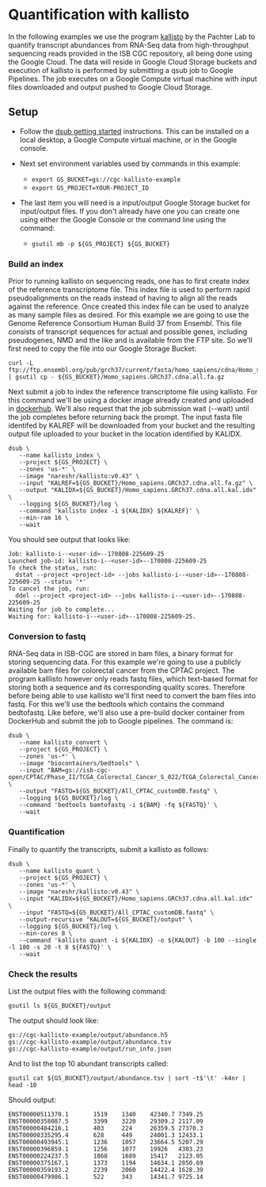 # Quantification with kallisto

In the following examples we use the program [kallisto](https://pachterlab.github.io/kallisto/about.html) by the Pachter Lab to quantify transcript abundances from RNA-Seq data from high-throughput sequencing reads provided in the ISB CGC repository, all being done using the Google Cloud.   The data will reside in Google Cloud Storage buckets and execution of kallisto is performed by submitting a qsub job to Google Pipelines.   The job executes on a Google Compute virtual machine with input files downloaded and output pushed to Google Cloud Storage.

## Setup

* Follow the [dsub getting started](https://github.com/googlegenomics/dsub/blob/master/README.md#getting-started)  instructions.  This can be installed on a local desktop, a Google Compute virtual machine, or in the Google console.
* Next  set environment variables used by commands in this example:

	* ```export GS_BUCKET=gs://cgc-kallisto-example```
	* ```export GS_PROJECT=YOUR-PROJECT_ID```

* The last item you will need is a input/output Google Storage bucket for input/output files.  If you don't already have one you can create one using either the Google Console or the command line using the command:

	* ```gsutil mb -p ${GS_PROJECT} ${GS_BUCKET}``` 

### Build an index
Prior to running kallisto on sequencing reads, one has to first create index of the reference transcriptome file.  This index file is used to perform rapid pseudoalignments on the reads instead of having to align all the reads against the reference.  Once created this index file can be used to analyze as many sample files as desired.  For this example we are going to use the Genome Reference Consortium Human Build 37 from Ensembl.  This file consists of transcript sequences for actual and possible genes, including pseudogenes, NMD and the like and is available from the FTP site.  So we'll first need to copy the file into our Google Storage Bucket:
```
curl -L ftp://ftp.ensembl.org/pub/grch37/current/fasta/homo_sapiens/cdna/Homo_sapiens.GRCh37.cdna.all.fa.gz | gsutil cp - ${GS_BUCKET}/Homo_sapiens.GRCh37.cdna.all.fa.gz
```
Next submit a job to index the reference transcriptome file using kallisto.  For this command we'll be using a docker image already created and uploaded in [dockerhub](https://hub.docker.com/r/nareshr/kallisto/).  We'll also request that the job submission wait (--wait) until the job completes before returning back the prompt.  The input fasta file identifed by KALREF will be downloaded from your bucket and the resulting output file uploaded to your bucket in the location identified by KALIDX.

```
dsub \
   --name kallisto_index \
   --project ${GS_PROJECT} \
   --zones 'us-*' \
   --image "nareshr/kallisto:v0.43" \
   --input "KALREF=${GS_BUCKET}/Homo_sapiens.GRCh37.cdna.all.fa.gz" \
   --output "KALIDX=${GS_BUCKET}/Homo_sapiens.GRCh37.cdna.all.kal.idx" \
   --logging ${GS_BUCKET}/log \
   --command 'kallisto index -i ${KALIDX} ${KALREF}' \
   --min-ram 16 \
   --wait
```

You should see output that looks like:

```
Job: kallisto-i--<user-id>--170808-225609-25
Launched job-id: kallisto-i--<user-id>--170808-225609-25
To check the status, run:
  dstat --project <project-id> --jobs kallisto-i--<user-id>--170808-225609-25 --status '*'
To cancel the job, run:
  ddel --project <project-id> --jobs kallisto-i--<user-id>--170808-225609-25
Waiting for job to complete...
Waiting for: kallisto-i--<user-id>--170808-225609-25.
```

### Conversion to fastq

RNA-Seq data in ISB-CGC are stored in bam files, a binary format for storing sequencing data.  For this example we're going to use a publicly available bam files for colorectal cancer from the CPTAC project.  The program kalllisto however only reads fastq files, which text-based format for storing both a sequence and its corresponding quality scores.  Therefore before being able to use kallisto we'll first need to convert the bam files into fastq.  For this we'll use the bedtools which contains the command bedtofastq.  Like before, we'll also use a pre-build docker container from DockerHub and submit the job to Google pipelines.  The command is:

```
dsub \
   --name kallisto_convert \
   --project ${GS_PROJECT} \
   --zones 'us-*' \
   --image "biocontainers/bedtools" \
   --input "BAM=gs://isb-cgc-open/CPTAC/Phase_II/TCGA_Colorectal_Cancer_S_022/TCGA_Colorectal_Cancer_proBAM_PSM_genome_mapping_files/All_CPTAC_customDB.bam" \
   --output "FASTQ=${GS_BUCKET}/All_CPTAC_customDB.fastq" \
   --logging ${GS_BUCKET}/log \
   --command 'bedtools bamtofastq -i ${BAM} -fq ${FASTQ}' \
   --wait
```

### Quantification

Finally to quantify the transcripts, submit a kallisto as follows:

```
dsub \
   --name kallisto_quant \
   --project ${GS_PROJECT} \
   --zones 'us-*' \
   --image "nareshr/kallisto:v0.43" \
   --input "KALIDX=${GS_BUCKET}/Homo_sapiens.GRCh37.cdna.all.kal.idx" \
   --input "FASTQ=${GS_BUCKET}/All_CPTAC_customDB.fastq" \
   --output-recursive "KALOUT=${GS_BUCKET}/output" \
   --logging ${GS_BUCKET}/log \
   --min-cores 8 \
   --command 'kallisto quant -i ${KALIDX} -o ${KALOUT} -b 100 --single -l 180 -s 20 -t 8 ${FASTQ}' \
   --wait
```

### Check the results

List the output files with the following command:

```
gsutil ls ${GS_BUCKET}/output
```

The output should look like:

```
gs://cgc-kallisto-example/output/abundance.h5
gs://cgc-kallisto-example/output/abundance.tsv
gs://cgc-kallisto-example/output/run_info.json
```

And to list the top 10 abundant transcripts called:

```
gsutil cat ${GS_BUCKET}/output/abundance.tsv | sort -t$'\t' -k4nr | head -10
```
 Should output:

```
ENST00000511370.1       1519    1340    42340.7 7349.25
ENST00000358087.5       3399    3220    29309.2 2117.09
ENST00000484216.1       403     224     26359.5 27370.3
ENST00000335295.4       628     449     24001.3 12433.1
ENST00000493945.1       1236    1057    23664.5 5207.29
ENST00000396859.1       1256    1077    19926   4303.23
ENST00000224237.5       1868    1689    15417   2123.05
ENST00000375167.1       1373    1194    14634.1 2850.69
ENST00000359193.2       2239    2060    14422.4 1628.39
ENST00000479986.1       522     343     14341.7 9725.14
```

